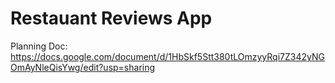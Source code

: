 # Restauant Reviews App

Planning Doc: https://docs.google.com/document/d/1HbSkf5Stt380tLOmzyyRqi7Z342yNGOmAyNleQisYwg/edit?usp=sharing

